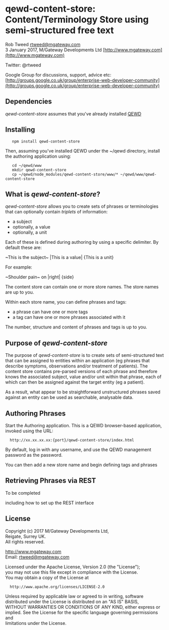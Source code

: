 # qewd-content-store: Content/Terminology Store using semi-structured free text
 
Rob Tweed <rtweed@mgateway.com>  
3 January 2017, M/Gateway Developments Ltd [http://www.mgateway.com](http://www.mgateway.com)  

Twitter: @rtweed

Google Group for discussions, support, advice etc: [http://groups.google.co.uk/group/enterprise-web-developer-community](http://groups.google.co.uk/group/enterprise-web-developer-community)

## Dependencies

*qewd-content-store* assumes that you've already installed
[QEWD](https://github.com/robtweed/qewd)


## Installing

       npm install qewd-content-store

  Then, assuming you've installed QEWD under the ~/qewd directory, install the authoring
  application using:

       cd ~/qewd/www
       mkdir qewd-content-store
       cp ~/qewd/node_modules/qewd-content-store/www/* ~/qewd/www/qewd-content-store

## What is *qewd-content-store*?

*qewd-content-store* allows you to create sets of phrases or terminologies that can optionally 
contain *triplets* of information:

  - a subject
  - optionally, a value
  - optionally, a unit

Each of these is defined during authoring by using a specific delimiter.  By default these are:

  ~This is the subject~
  |This is a value|
  {This is a unit}

For example:

  ~Shoulder pain~ on |right| {side}


The content store can contain one or more store names.  The store names are up to you.

Within each store name, you can define phrases and tags:

- a phrase can have one or more tags
- a tag can have one or more phrases associated with it

The number, structure and content of phrases and tags is up to you.

## Purpose of *qewd-content-store*

The purpose of *qewd-content-store* is to create sets of semi-structured text that can be assigned to
entities within an application (eg phrases that describe symptoms, observations and/or treatment of
patients).  The content store contains pre-parsed versions of each phrase and therefore knows the
associated subject, value and/or unit within that phrase, each of which can then be assigned against the
target entity (eg a patient).

As a result, what appear to be straightforward unstructured phrases saved against an entity can be
used as searchable, analysable data.


## Authoring Phrases

Start the Authoring application.  This is a QEWD browser-based application, invoked using the URL:

      http://xx.xx.xx.xx:{port}/qewd-content-store/index.html

By default, log in with any username, and use the QEWD management password as the password.

You can then add a new store name and begin defining tags and phrases



## Retrieving Phrases via REST

To be completed

including how to set up the REST interface



## License

 Copyright (c) 2017 M/Gateway Developments Ltd,                           
 Reigate, Surrey UK.                                                      
 All rights reserved.                                                     
                                                                           
  http://www.mgateway.com                                                  
  Email: rtweed@mgateway.com                                               
                                                                           
                                                                           
  Licensed under the Apache License, Version 2.0 (the "License");          
  you may not use this file except in compliance with the License.         
  You may obtain a copy of the License at                                  
                                                                           
      http://www.apache.org/licenses/LICENSE-2.0                           
                                                                           
  Unless required by applicable law or agreed to in writing, software      
  distributed under the License is distributed on an "AS IS" BASIS,        
  WITHOUT WARRANTIES OR CONDITIONS OF ANY KIND, either express or implied. 
  See the License for the specific language governing permissions and      
   limitations under the License.      

